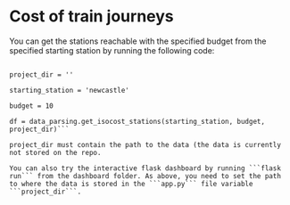 # Cost of train journeys

You can get the stations reachable with the specified budget from the specified starting station by running the following code:

```import railfares.data_parsing as data_parsing

project_dir = ''

starting_station = 'newcastle'

budget = 10

df = data_parsing.get_isocost_stations(starting_station, budget, project_dir)```

project_dir must contain the path to the data (the data is currently not stored on the repo.

You can also try the interactive flask dashboard by running ```flask run``` from the dashboard folder. As above, you need to set the path to where the data is stored in the ```app.py``` file variable ```project_dir```.
